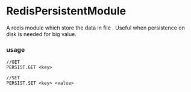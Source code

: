 # RedisPersistentModule
A redis module which store the data in file . Useful when persistence on disk is needed for big value.

### usage

```
//GET
PERSIST.GET <key>

//SET
PERSIST.SET <key> <value>
````
